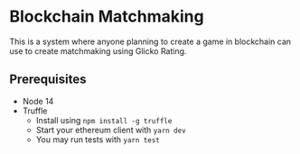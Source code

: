 # Blockchain Matchmaking

This is a system where anyone planning to create a game in blockchain can use to create matchmaking using Glicko Rating.

## Prerequisites

- Node 14
- Truffle
  - Install using `npm install -g truffle`
  - Start your ethereum client with `yarn dev`
  - You may run tests with `yarn test`